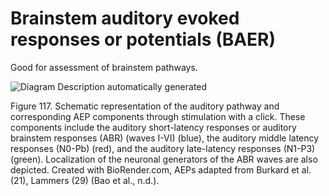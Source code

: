 # Brainstem auditory evoked responses or potentials (BAER)

Good for assessment of brainstem pathways.

![Diagram  Description automatically generated](<2 - Source Material/Masters/attachments/Diagram  Description automatically generated 13.png>)

Figure 117. Schematic representation of the auditory pathway and corresponding AEP components through stimulation with a click. These components include the auditory short-latency responses or auditory brainstem responses (ABR) (waves I-VI) (blue), the auditory middle latency responses (N0-Pb) (red), and the auditory late-latency responses (N1-P3) (green). Localization of the neuronal generators of the ABR waves are also depicted. Created with BioRender.com, AEPs adapted from Burkard et al. (21), Lammers (29) (Bao et al., n.d.).